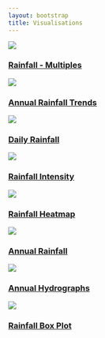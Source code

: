 ```yaml
---
layout: bootstrap
title: Visualisations
---
```



<div class="container grid">
  <div class="row">
  <div class="col-md-4">
      <div class="vis-example">
      <a href="../visualisations/monthly-rainfall-small-multiples"><img src="../assets/images/rainfall-small-multiples.JPG"></a>
      <div class="vis-title-con">
       <a href="../visualisations/monthly-rainfall-small-multiples" class="vis-title"><h3>Rainfall - Multiples</h3></a>
      </div>
     </div>
    </div>
   <div class="col-md-4">
      <div class="vis-example">
      <a href="../visualisations/rainfall-annual-trends"><img src="../assets/images/annual-rainfall-trends.JPG"></a>
      <div class="vis-title-con">
       <a href="../visualisations/annual-rainfall-trends" class="vis-title"><h3>Annual Rainfall Trends</h3></a>
      </div>
     </div>
    </div>
   <div class="col-md-4">
      <div class="vis-example">
      <a href="../visualisations/daily-rainfall"><img src="../assets/images/daily-rainfall.JPG"></a>
      <div class="vis-title-con">
       <a href="../visualisations/daily-rainfall" class="vis-title"><h3>Daily Rainfall</h3></a>
      </div>
     </div>
    </div>
  </div>  
  <div class="row">
  <div class="col-md-4">
      <div class="vis-example">
      <a href="../visualisations/rainfall-intensity"><img src="../assets/images/rainfall-intensity.JPG"></a>
      <div class="vis-title-con">
       <a href="../visualisations/rainfall-intensity" class="vis-title"><h3>Rainfall Intensity</h3></a>
      </div>
     </div>
    </div>
   <div class="col-md-4">
      <div class="vis-example">
      <a href="../visualisations/monthly-rainfall-heatmap"><img src="../assets/images/monthly-rainfall-grid.JPG"></a>
      <div class="vis-title-con">
       <a href="../visualisations/monthly-rainfall-heatmap" class="vis-title"><h3>Rainfall Heatmap</h3></a>
      </div>
     </div>
    </div>
    <div class="col-md-4">
      <div class="vis-example">
      <a href="../visualisations/annual-rainfall"><img src="../assets/images/annual-rainfall.JPG"></a>
      <div class="vis-title-con">
       <a href="../visualisations/annual-rainfall" class="vis-title"><h3>Annual Rainfall</h3></a>
      </div>
     </div>
   </div>
  </div>
  <div class="row">
  <div class="col-md-4">
      <div class="vis-example">
      <a href="../visualisations/lyd-annual-hydrograph"><img src="../assets/images/lyd-hydrograph.JPG"></a>
      <div class="vis-title-con">
       <a href="../visualisations/lyd-annual-hydrograph" class="vis-title"><h3>Annual Hydrographs</h3></a>
      </div>
     </div>
   </div>
   <div class="col-md-4">
      <div class="vis-example">
      <a href="../visualisations/monthly-rainfall-boxplot"><img src="../assets/images/rainfall-boxplot.JPG"></a>
      <div class="vis-title-con">
       <a href="../visualisations/monthly-rainfall-boxplot" class="vis-title"><h3>Rainfall Box Plot</h3></a>
      </div>
     </div>
    </div>
  </div>
</div>
